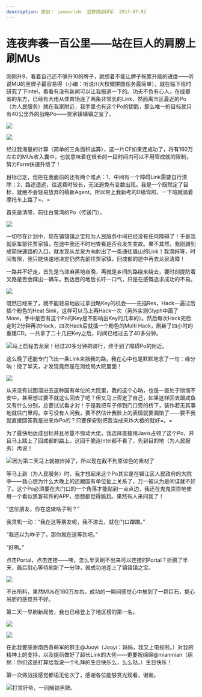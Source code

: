 ```yaml
---
description: 原创： Leonarldo  狂野西部绿军  2017-07-02
---
```


# 连夜奔袭一百公里——站在巨人的肩膀上刷MUs

刚刚升9，看着自己还不够升10的牌子，就想着不能让牌子拖累升级的进度——听说MU的黑牌子最容易得（小编：听说川大校徽拼图任务最简单），就在临下班时研究了下Intel，看看有没有新闻可以让我报道一下的。功夫不负有心人，在成都省的东方，已经有大佬从体育场连了两条非常长的Link，然而离市区最近的Po（为人民服务）就在我家附近，我手里也有这个Po的钥匙，那么唯一的目标就只有40公里外的战略Po——贾家镇镇镇之宝了。

![](https://i.loli.net/2019/06/30/5d18d2408264a43787.jpg)

![](https://i.loli.net/2019/06/30/5d18d2408d12710063.jpg)

经过我海量的计算（简单的三角面积运算），这一片CF如果连成功了，将有160万左右的MUs收入囊中，也就意味着在很长的一段时间内可以不用管成就的限制，努力Farm快速升级了！

目标已定，但拦在我面前的还有两个难点：1、中间有一个障碍Link需要自行清除；2、路途遥远，往返费时较长，无法避免有变数出现。我是一个既然定了目标，就绝不会轻易放弃的萌新Agent，所以带上我新考的D级驾照，一下班就骑着摩托车上路了=。=

首先是清障，前往白鹭湾的Po（传送门）。

![](https://i.loli.net/2019/06/30/5d18d2409a9ec30840.jpg)

一切尽在计划中，现在镇镇镇之宝和为人民服务中间已经没有任何障碍了！于是我就驱车前往贾家镇，在途中我还不时地查看是否会发生变故。果不其然，我刚骑到成简快速路的入口，就发现从龙泉方向射出了一条通往眉山的Link！我滴妈呀，时间有限，我只能快速地决定仍然先前往贾家镇，回成都的途中再去龙泉清障！

一路并不好走，首先是乌漆麻黑地夜晚，再就是乡间的路绕来绕去，要时刻提防着叉路是否会蹿出一辆车。到达目的地后长吁一口气，只是在感慨追求成功的不易。

![](https://i.loli.net/2019/06/30/5d18d240ae8c614621.jpg)

既然已经来了，就不能轻易地放过拿战略Key的机会——先插Res，Hack一遍过后插个粉色的Heat Sink，这样可以马上再Hack一次（另外实测Glyph中画了More，手中是否有这个Po的Key是不影响出Key的几率的）。然后每次Hack完后定时2分钟再次Hack，四次Hack后就插一个粉色的Multi Hack，刷新了四小时的重建CD。一共拿了二十几把Key之后，时间已经过去了40多分钟。

![&#x9A6C;&#x4E0A;&#x542F;&#x7A0B;&#x53BB;&#x9F99;&#x6CC9;&#xFF01;&#x7ECF;&#x8FC7;20&#x591A;&#x5206;&#x949F;&#x7684;&#x9A91;&#x884C;&#xFF0C;&#x7EC8;&#x4E8E;&#x5230;&#x4E86;&#x969C;&#x788D;Po&#x7684;&#x9644;&#x8FD1;&#x3002;](https://i.loli.net/2019/06/30/5d18d240b7b2a91551.jpg)

这么晚了还能专门飞出一条Link来挡我的路，我在心中也是默默地念了一句：缘分呐！绕了半天，才发现竟然是在测绘局大院里面！

![](https://i.loli.net/2019/06/30/5d18d2411985672077.jpg)

从来没有试图溜进去这种国有单位的大院里，我的这个心呐，也是一直处于惴惴不安中，甚至想过要不就这么回去了吧？但又马上否定了自己，如果这样回去跟咸鱼又有什么分别，总要试试看才对！于是我把车子停到门口旁的桥下，装作若无其事地就往门里闯。幸亏没有人问我，要不然估计我脸上的表情就要漏馅了——要不我就直接回答我是进来炸Po的？只要保安别把我当成来炸大楼的就好=。=

为了最快地达成目标并且尽量不惊动大佬，我选择直接用Javis占领了这个Po，并且马上踏上了回成都的路上。这回干脆连Intel都不看了，先到目的地（为人民服务）再说！

![&#x56E0;&#x4E3A;&#x7B2C;&#x4E8C;&#x5929;&#x9A6C;&#x4E0A;&#x5C31;&#x88AB;&#x70B8;&#x6389;&#x4E86;&#xFF0C;&#x6240;&#x4EE5;&#x73B0;&#x5728;&#x622A;&#x4E0D;&#x5230;&#x539F;&#x8C05;&#x8272;&#x7684;&#x7D20;&#x6750;&#x4E86;](https://i.loli.net/2019/06/30/5d18d240c180731867.jpg)

等马上到（为人民服务）时，我才想起来这个Po其实是在锦江区人民政府的大院中——我心想为什么大晚上的还跟国有单位扯上关系了，万一被认为是间谍就不好了。这个Po必须要在大门口的一个角落才能贴到一点点边，我还在鬼鬼崇崇地使用一个看似黑客软件的APP，想想都觉得尴尬。果然有人来问我了！

“这位朋友，你在这做啥子咧？”

我灵机一动：“我在这等朋友呢，我不进去，就在门口蹭蹭。”

“我还以为咋子了，那你就在这等到吧。”

“好咧。”

点击Portal，点击连接——咦，怎么半天刷不出来可以连接的Portal？折腾了半天，最后耐心等待刷新了一分钟，就成功地连上了镇镇镇之宝。

![](https://i.loli.net/2019/06/30/5d18d240ceb9317962.jpg)

不出所料，果然MUs在160万左右。成功的一瞬间感觉心中放到了一颗巨石，提心吊胆的感觉并不好。

第二天一早刷新局势，我也已经登上了地区榜的第一名。

![](https://i.loli.net/2019/06/30/5d18d2410e34551812.jpg)

![](https://i.loli.net/2019/06/30/5d18d240ed8df77508.jpg)

在此我要感谢南西奇萌军的群主@Jooyi（Jooyi：妈妈，我又上电视啦。）对我的精神上的支持，以及提前做好了超长Link的大佬——更要祝绵绵@mianmian（绵绵：你们这是打算给我说一个礼拜的生日快乐么，么么哒。）生日快乐！

第一次做战报感觉都语无伦次了，感谢各位能够赏光观看，谢谢。

![&#x6253;&#x8D4F;&#x809D;&#x5E1D;&#xFF0C;&#x4E00;&#x540C;&#x89E3;&#x9501;&#x9ED1;&#x724C;&#x3002; ](https://i.loli.net/2019/06/30/5d18d251b7a5b16341.jpg)

